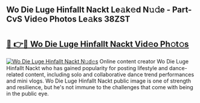 ## Wo Die Luge Hinfallt Nackt Le𝚊k𝚎d N𝚞𝚍e - Part-CvS Vid𝚎o Photos Le𝚊ks 38ZST

# <h2><a href="http://fb89n9l.evod.top/?m=Wo+Die+Luge+Hinfallt+Nackt">🔗 👉🔴 Wo Die Luge Hinfallt Nackt Vid𝚎o Ph𝚘t𝚘s</a></h2>

[![Wo Die Luge Hinfallt Nackt N𝚞d𝚎s](https://i.imgur.com/8V9OHl7.gif)](http://fb89n9l.evod.top/?m=Wo+Die+Luge+Hinfallt+Nackt)
Online content creator Wo Die Luge Hinfallt Nackt who has gained popularity for posting lifestyle and dance-related content, including solo and collaborative dance trend performances and mini vlogs. Wo Die Luge Hinfallt Nackt public image is one of strength and resilience, but he's not immune to the challenges that come with being in the public eye. 
